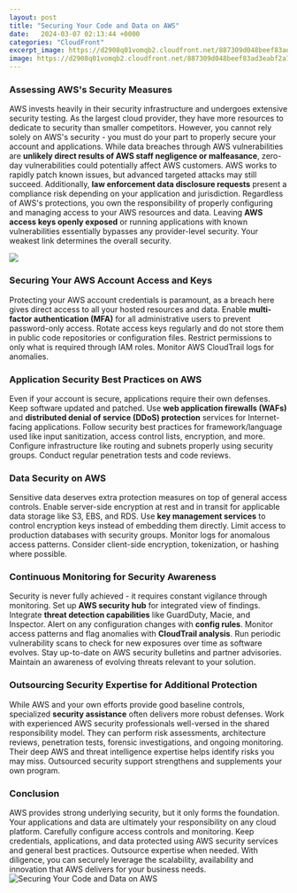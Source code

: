 ```yaml
---
layout: post
title: "Securing Your Code and Data on AWS"
date:   2024-03-07 02:13:44 +0000
categories: "CloudFront"
excerpt_image: https://d2908q01vomqb2.cloudfront.net/887309d048beef83ad3eabf2a79a64a389ab1c9f/2018/12/21/BestPracticesSensitiveData4.png
image: https://d2908q01vomqb2.cloudfront.net/887309d048beef83ad3eabf2a79a64a389ab1c9f/2018/12/21/BestPracticesSensitiveData4.png
---
```


### Assessing AWS's Security Measures
AWS invests heavily in their security infrastructure and undergoes extensive security testing. As the largest cloud provider, they have more resources to dedicate to security than smaller competitors. However, you cannot rely solely on AWS's security - you must do your part to properly secure your account and applications.
While data breaches through AWS vulnerabilities are **unlikely direct results of AWS staff negligence or malfeasance**, zero-day vulnerabilities could potentially affect AWS customers. AWS works to rapidly patch known issues, but advanced targeted attacks may still succeed. Additionally, **law enforcement data disclosure requests** present a compliance risk depending on your application and jurisdiction. 
Regardless of AWS's protections, you own the responsibility of properly configuring and managing access to your AWS resources and data. Leaving **AWS access keys openly exposed** or running applications with known vulnerabilities essentially bypasses any provider-level security. Your weakest link determines the overall security.

![](https://hiwanglong.github.io/images/aws/2/28.png)
### Securing Your AWS Account Access and Keys
Protecting your AWS account credentials is paramount, as a breach here gives direct access to all your hosted resources and data. Enable **multi-factor authentication (MFA)** for all administrative users to prevent password-only access. Rotate access keys regularly and do not store them in public code repositories or configuration files. Restrict permissions to only what is required through IAM roles. Monitor AWS CloudTrail logs for anomalies.
### Application Security Best Practices on AWS
Even if your account is secure, applications require their own defenses. Keep software updated and patched. Use **web application firewalls (WAFs)** and **distributed denial of service (DDoS) protection** services for Internet-facing applications. Follow security best practices for framework/language used like input sanitization, access control lists, encryption, and more. Configure infrastructure like routing and subnets properly using security groups. Conduct regular penetration tests and code reviews.
### Data Security on AWS
Sensitive data deserves extra protection measures on top of general access controls. Enable server-side encryption at rest and in transit for applicable data storage like S3, EBS, and RDS. Use **key management services** to control encryption keys instead of embedding them directly. Limit access to production databases with security groups. Monitor logs for anomalous access patterns. Consider client-side encryption, tokenization, or hashing where possible.
### Continuous Monitoring for Security Awareness
Security is never fully achieved - it requires constant vigilance through monitoring. Set up **AWS security hub** for integrated view of findings. Integrate **threat detection capabilities** like GuardDuty, Macie, and Inspector. Alert on any configuration changes with **config rules**. Monitor access patterns and flag anomalies with **CloudTrail analysis**. Run periodic vulnerability scans to check for new exposures over time as software evolves. Stay up-to-date on AWS security bulletins and partner advisories. Maintain an awareness of evolving threats relevant to your solution.
### Outsourcing Security Expertise for Additional Protection
While AWS and your own efforts provide good baseline controls, specialized **security assistance** often delivers more robust defenses. Work with experienced AWS security professionals well-versed in the shared responsibility model. They can perform risk assessments, architecture reviews, penetration tests, forensic investigations, and ongoing monitoring. Their deep AWS and threat intelligence expertise helps identify risks you may miss. Outsourced security support strengthens and supplements your own program.
### Conclusion
AWS provides strong underlying security, but it only forms the foundation. Your applications and data are ultimately your responsibility on any cloud platform. Carefully configure access controls and monitoring. Keep credentials, applications, and data protected using AWS security services and general best practices. Outsource expertise when needed. With diligence, you can securely leverage the scalability, availability and innovation that AWS delivers for your business needs.
 ![Securing Your Code and Data on AWS](https://d2908q01vomqb2.cloudfront.net/887309d048beef83ad3eabf2a79a64a389ab1c9f/2018/12/21/BestPracticesSensitiveData4.png)